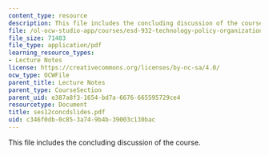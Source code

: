 ```yaml
---
content_type: resource
description: This file includes the concluding discussion of the course.
file: /ol-ocw-studio-app/courses/esd-932-technology-policy-organizations-spring-2005/c346f0db0c853a749b4b39003c130bac_ses12concdslides.pdf
file_size: 71483
file_type: application/pdf
learning_resource_types:
- Lecture Notes
license: https://creativecommons.org/licenses/by-nc-sa/4.0/
ocw_type: OCWFile
parent_title: Lecture Notes
parent_type: CourseSection
parent_uid: e387a8f3-1654-bd7a-6676-665595729ce4
resourcetype: Document
title: ses12concdslides.pdf
uid: c346f0db-0c85-3a74-9b4b-39003c130bac
---
```

This file includes the concluding discussion of the course.